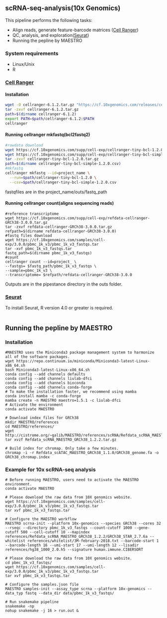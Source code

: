 ## scRNA-seq-analysis(10x Genomics)

This pipeline performs the following tasks:
- Align reads, generate feature-barcode matrices ([Cell Ranger](https://support.10xgenomics.com/single-cell-gene-expression/software/pipelines/latest/using/tutorials))
- QC, analysis, and exploration([Seurat](https://satijalab.org/seurat/index.html)) 
- Running the pepline by MAESTRO


### System requirements
- Linux/Unix
- R 


### [Cell Ranger](https://support.10xgenomics.com/single-cell-gene-expression/software/pipelines/latest/using/tutorials)
#### Installation
```bash
wget -O cellranger-6.1.2.tar.gz "https://cf.10xgenomics.com/releases/cell-exp/cellranger-6.1.2.tar.gz?Expires=1641366506&Policy=eyJTdGF0ZW1lbnQiOlt7IlJlc291cmNlIjoiaHR0cHM6Ly9jZi4xMHhnZW5vbWljcy5jb20vcmVsZWFzZXMvY2VsbC1leHAvY2VsbHJhbmdlci02LjEuMi50YXIuZ3oiLCJDb25kaXRpb24iOnsiRGF0ZUxlc3NUaGFuIjp7IkFXUzpFcG9jaFRpbWUiOjE2NDEzNjY1MDZ9fX1dfQ__&Signature=kaV8~ZabHhyDykUhbN~F78PDQfNZ64IamgsGc1nOSghFKPr0fbZ3WJk-2eWYh7IEt-KupenYP89W1zHi4lrxF~ZBbuP4NTaKEAa-G6ILJoX-VdyFnktkXFYDHgzEJ8ABq-NM6RWn20WD3a9BITNHTIWPtxjM-NaXAuR5uc5PuAEgjSDaQ2QBAQr~1q4aSM-~vJt~ia5e8acTz9RlM24EluLqfO59VCtAorP-5iJRwvLw9DjfrTlDtWfy3M2LSXp5OGmVJH1WUQReLK~0iZX2e8~vrHlAYpuxMa0Lgil6oHQ5s6vc~Dod3Aqpjb9sM~wuVo80zi4EqJ5nq0LU8SNbiQ__&Key-Pair-Id=APKAI7S6A5RYOXBWRPDA"
tar -zxvf cellranger-6.1.2.tar.gz
path=$(dirname cellranger-6.1.2)
export PATH=$path/cellranger-6.1.2:$PATH
cellranger
```
#### Running cellranger mkfastq(bcl2fastq2)
```bash
#rawdata download
wget https://cf.10xgenomics.com/supp/cell-exp/cellranger-tiny-bcl-1.2.0.tar.gz
wget https://cf.10xgenomics.com/supp/cell-exp/cellranger-tiny-bcl-simple-1.2.0.csv
tar -zxvf cellranger-tiny-bcl-1.2.0.tar.gz
path=$(dirname cellranger-tiny-bcl-simple-1.2.0.csv)
#mkfastq
cellranger mkfastq --id=project_name \
  --run=$path/cellranger-tiny-bcl-1.2.0 \
  --csv=$path/cellranger-tiny-bcl-simple-1.2.0.csv
```
fastqfiles are in the project_name/outs/fastq_path
#### Running cellranger count(aligns sequencing reads)
```
#reference transcriptome
wget https://cf.10xgenomics.com/supp/cell-exp/refdata-cellranger-GRCh38-3.0.0.tar.gz
tar -zxvf refdata-cellranger-GRCh38-3.0.0.tar.gz
refpath=$(dirname refdata-cellranger-GRCh38-3.0.0)
#fastq files download
wget https://cf.10xgenomics.com/samples/cell-exp/3.0.0/pbmc_1k_v3/pbmc_1k_v3_fastqs.tar
tar -xvf pbmc_1k_v3_fastqs.tar
fastq_path=$(dirname pbmc_1k_v3_fastqs)
#count
cellranger count --id=project_ \
--fastqs= $fastq_path/pbmc_1k_v3_fastqs \
--sample=pbmc_1k_v3 \
--transcriptome= $refpath/refdata-cellranger-GRCh38-3.0.0
```
Outputs are in the pipestance directory in the outs folder.




### [Seurat](https://satijalab.org/seurat/index.html)
To install Seurat, R version 4.0 or greater is required. 
```R

```

## Running the pepline by MAESTRO
### Installation
```
#MAESTRO uses the Miniconda3 package management system to harmonize all of the software packages. 
wget https://repo.continuum.io/miniconda/Miniconda3-latest-Linux-x86_64.sh
bash Miniconda3-latest-Linux-x86_64.sh
conda config --add channels defaults
conda config --add channels liulab-dfci
conda config --add channels bioconda
conda config --add channels conda-forge
# To make the installation faster, we recommend using mamba
conda install mamba -c conda-forge
mamba create -n MAESTRO maestro=1.5.1 -c liulab-dfci
# Activate the environment
conda activate MAESTRO

# Download index files for GRCh38
mkdir MAESTRO/references
cd MAESTRO/references/
wget http://cistrome.org/~galib/MAESTRO/references/scRNA/Refdata_scRNA_MAESTRO_GRCh38_1.2.2.tar.gz
tar xvzf Refdata_scRNA_MAESTRO_GRCh38_1.2.2.tar.gz

# Build index for chromap. Only take a few minutes.
chromap -i -r Refdata_scATAC_MAESTRO_GRCh38_1.1.0/GRCh38_genome.fa -o GRCh38_chromap.index

```

### Example for 10x scRNA-seq analysis
```
# Before running MAESTRO, users need to activate the MAESTRO environment.
conda activate MAESTRO

# Please download the raw data from 10X genomics website.
wget https://cf.10xgenomics.com/samples/cell-exp/3.0.0/pbmc_1k_v3/pbmc_1k_v3_fastqs.tar
tar xvf pbmc_1k_v3_fastqs.tar

# Configure the MAESTRO workflow
MAESTRO scrna-init --platform 10x-genomics --species GRCh38 --cores 32 --rseqc --directory pbmc_1k_v3_fastqs --count-cutoff 1000 --gene-cutoff 500 --cell-cutoff 10 --mapindex references/Refdata_scRNA_MAESTRO_GRCh38_1.2.2/GRCh38_STAR_2.7.6a --whitelist references/whitelist/3M-february-2018.txt --barcode-start 1 --barcode-length 16 --umi-start 17 --umi-length 12 --lisadir references/hg38_1000_2.0.h5 --signature human.immune.CIBERSORT

# Please download the raw data from 10X genomics website.
cd pbmc_1k_v3_fastqs/
wget https://cf.10xgenomics.com/samples/cell-exp/3.0.0/pbmc_1k_v3/pbmc_1k_v3_fastqs.tar
tar xvf pbmc_1k_v3_fastqs.tar

# Configure the samples.json file
MAESTRO samples-init --assay_type scrna --platform 10x-genomics --data_typ fastq --data_dir data/pbmc_1k_v3_fastqs/

# Run snakemake pipeline
snakemake -np
nohup snakemake -j 16 > run.out &
```
    

